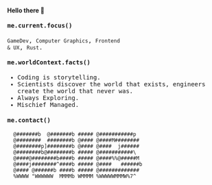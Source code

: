 #### Hello there :palm_tree:
<samp>
  
  #### me.current.focus()
  
  <code>GameDev</code>, <code>Computer Graphics</code>, <code>Frontend & UX</code>, <code>Rust</code>.
  
  
  #### me.worldContext.facts()
  
  - Coding is storytelling.
  - Scientists discover the world that exists, engineers create the world that never was.
  - Always Exploring.
  - Mischief Managed.
  
  
  #### me.contact()

</samp>

```
  @#######b  @#######b ##### @###########p
  @########  ########b @#### @####M########
  @########p]########b @#### @####  j######
  @########b@########b ##### @###########\
  @####@########b####b ##### @####%%@#####M
  @####j########^####b ##### @####   ######b
  @#### @######b ####b ##### @#############
  %WWWW "WWWWWW  MMMMb WMMMM %WWWWWMMMW%7^
```
